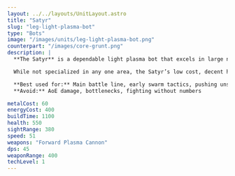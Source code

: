 ```yaml
---
layout: ../../layouts/UnitLayout.astro
title: "Satyr"
slug: "leg-light-plasma-bot"
type: "Bots"
image: "/images/units/leg-light-plasma-bot.png"
counterpart: "/images/core-grunt.png"
description: |
  **The Satyr** is a dependable light plasma bot that excels in large numbers. With solid range and a forward-firing plasma cannon, it forms the backbone of Legion’s early ground forces, capable of trading well against most T1 threats.

  While not specialized in any one area, the Satyr’s low cost, decent health, and scalable damage output make it ideal for area control, reinforcement waves, and attrition-based skirmishes. Leave no battlefield without a few Satyrs in the mix.

  **Best used for:** Main battle line, early swarm tactics, pushing unsupported flanks  
  **Avoid:** AoE damage, bottlenecks, fighting without numbers

metalCost: 60
energyCost: 400
buildTime: 1100
health: 550
sightRange: 380
speed: 51
weapons: "Forward Plasma Cannon"
dps: 45
weaponRange: 400
techLevel: 1
---
```

